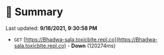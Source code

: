 # 📖 Summary
Last updated: **9/18/2021, 9:30:58 PM**

- `GET` [https://Bhadwa-sala.toxicblte.repl.co](https://Bhadwa-sala.toxicblte.repl.co) - **Down** (120274ms)
